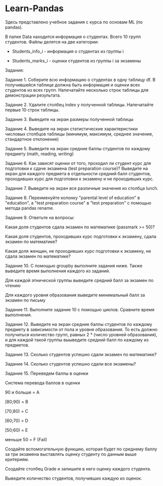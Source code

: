 # Learn-Pandas

Здесь представлено учебное задания с курса по основам ML (по pandas).  

В папке Data находится информация о студентах. Всего 10 групп студентов. Файлы делятся на две категории:

* Students_info_i - информация о студентах из группы i 

* Students_marks_i - оценки студентов из группы i за экзамены

Задания:

  Задание 1. Соберите всю информацию о студентах в одну таблицу df. В получившейся таблице должна быть информация и оценки всех студентов из всех групп. Напечатайте несколько строк таблицы для демонстрации результата.
  
  Задание 2. Удалите столбец index у полученной таблицы. Напечатайте первые 10 строк таблицы.
  
  Задание 3. Выведите на экран размеры полученной таблицы
  
  Задание 4. Выведите на экран статистические характеристики числовых столбцов таблицы (минимум, максимум, среднее значение, стандартное отклонение)
   
  Задание 5. Выведите на экран средние баллы студентов по каждому предмету (math, reading, writing)
  
  Задание 6. Как зависят оценки от того, проходил ли студент курс для подготовки к сдаче экзамена (test preparation course)? Выведите на экран для каждого предмета в отдельности средний балл студентов, проходивших курс для подготовки к экзамену и не проходивших курс.
  
  Задание 7. Выведите на экран все различные значения из столбца lunch.
  
  Задание 8. Переименуйте колонку "parental level of education" в "education", а "test preparation course" в "test preparation" с помощью метода pandas rename. 
  
  Задание 9. Ответьте на вопросы:
  
Какая доля студентов сдала экзамен по математике (passmark >= 50)?

Какая доля студентов, проходивших курс подготовки к экзамену, сдала экзамен по математике?

Какая доля женщин, не проходивших курс подготовки к экзамену, не сдала экзамен по математике? 

  Задание 10. С помощью groupby выполните задания ниже. Также выведите время выполнения каждого из заданий.
  
Для каждой этнической группы выведите средний балл за экзамен по чтению

Для каждого уровня образования выведите минимальный балл за экзамен по письму

  Задание 11. Выполните задание 10 с помощью циклов. Сравните время выполнения.
  
  Задание 12. Выведите на экран средние баллы студентов по каждому предмету в зависимости от пола и уровня образования. То есть должно получиться количество групп, равных 2 * (число уровней образования), и для каждой такой группы выыведите средний балл по каждому из предметов.
  
  Задание 13. Сколько студентов успешно сдали экзамен по математике?
  
  Задание 14. Сколько студентов успешно сдали все экзамены?
  
  Задание 15. Переведем баллы в оценки
  
Система перевода баллов в оценки

90 и больше = A

[80;90) = B

[70;80) = C

[60;70) = D

[50;60) = E

меньше 50 = F (Fail)

Создайте вспомогательную функцию, которая будет по среднему баллу за три экзамена выставлять оценку студенту по данным выше критериям.

Создайте столбец Grade и запишите в него оценку каждого студента.

Выведите количество студентов, получивших каждую из оценок.

